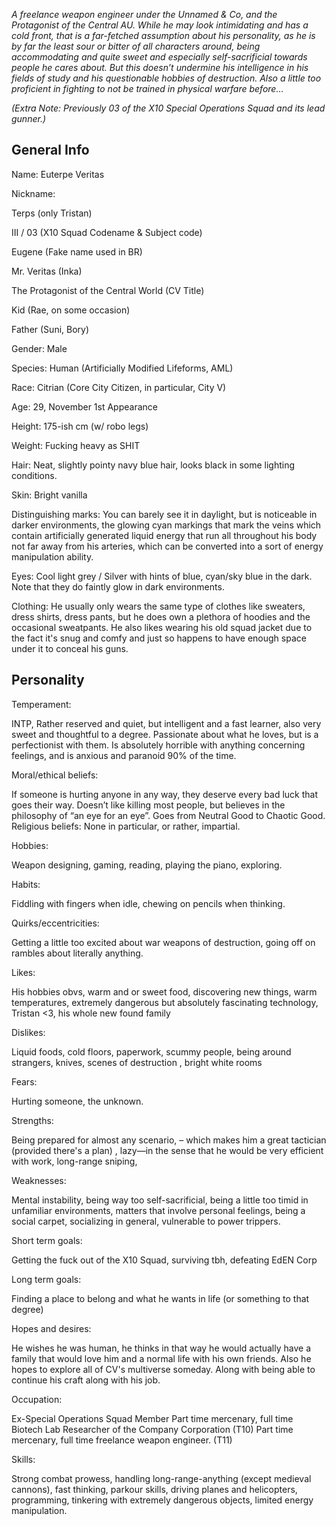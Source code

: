 *A freelance weapon engineer under the Unnamed & Co, and the Protagonist of the Central AU. While he may look intimidating and has a cold front, that is a far-fetched assumption about his personality, as he is by far the least sour or bitter of all characters around, being accommodating and quite sweet and especially self-sacrificial towards people he cares about. But this doesn’t undermine his intelligence in his fields of study and his questionable hobbies of destruction. Also a little too proficient in fighting to not be trained in physical warfare before…*

*(Extra Note: Previously 03 of the X10 Special Operations Squad and its lead gunner.)*


## General Info

Name:  Euterpe Veritas

Nickname: 

Terps (only Tristan)

  III / 03 (X10 Squad Codename & Subject code)

Eugene (Fake name used in BR)

Mr. Veritas (Inka)

The Protagonist of the Central World (CV Title)

Kid (Rae, on some occasion)

Father (Suni, Bory)

Gender: Male

Species: Human (Artificially Modified Lifeforms, AML)

Race: Citrian (Core City Citizen, in particular, City V) 

Age: 29, November 1st
Appearance

Height: 175-ish cm (w/ robo legs)

Weight: Fucking heavy as SHIT

Hair: Neat, slightly pointy navy blue hair, looks black in some lighting conditions. 

Skin: Bright vanilla

Distinguishing marks: You can barely see it in daylight, but is noticeable in darker environments, the glowing cyan markings that mark the veins which contain artificially generated liquid energy that run all throughout his body not far away from his arteries, which can be converted into a sort of energy manipulation ability.

Eyes: Cool light grey / Silver with hints of blue, cyan/sky blue in the dark. Note that they do faintly glow in dark environments.

Clothing: He usually only wears the same type of clothes like sweaters, dress shirts, dress pants, but he does own a plethora of hoodies and the occasional sweatpants. He also likes wearing his old squad jacket due to the fact it's snug and comfy and just so happens to have enough space under it to conceal his guns.

## Personality

Temperament: 

INTP, Rather reserved and quiet, but intelligent and a fast learner, also very sweet and thoughtful to a degree. Passionate about what he loves, but is a perfectionist with them. Is absolutely horrible with anything concerning feelings, and is anxious and paranoid 90% of the time.

Moral/ethical beliefs: 

If someone is hurting anyone in any way, they deserve every bad luck that goes their way. Doesn’t like killing most people, but believes in the philosophy of “an eye for an eye”. Goes from Neutral Good to Chaotic Good.
Religious beliefs: None in particular, or rather, impartial.

Hobbies: 

Weapon designing, gaming, reading, playing the piano, exploring.

Habits: 

Fiddling with fingers when idle, chewing on pencils when thinking.

Quirks/eccentricities:

 Getting a little too excited about war weapons of destruction, going off on rambles about literally anything.

Likes: 

His hobbies obvs, warm and or sweet food, discovering new things, warm temperatures, extremely dangerous but absolutely fascinating technology, Tristan <3,  his whole new found family

Dislikes: 

Liquid foods, cold floors, paperwork, scummy people, being around strangers, knives, scenes of destruction , bright white rooms

Fears:

 Hurting someone, the unknown.

Strengths: 

Being prepared for almost any scenario, – which makes him a great tactician (provided there's a plan) , lazy—in the sense that he would be very efficient with work, long-range sniping, 

Weaknesses: 

Mental instability, being way too self-sacrificial, being a little too timid in unfamiliar environments, matters that involve personal feelings, being a social carpet, socializing in general, vulnerable to power trippers.

Short term goals: 

Getting the fuck out of the X10 Squad, surviving tbh, defeating EdEN Corp

Long term goals:

Finding a place to belong and what he wants in life (or something to that degree)

Hopes and desires: 

He wishes he was human, he thinks in that way he would actually have a family that would love him and a normal life with his own friends.
Also he hopes to explore all of CV's multiverse someday. Along with being able to continue his craft along with his job.

Occupation: 

Ex-Special Operations Squad Member 
Part time mercenary, full time Biotech Lab Researcher of the Company Corporation (T10)
Part time mercenary, full time freelance weapon engineer. (T11)

Skills: 

Strong combat prowess, handling long-range-anything (except medieval cannons), fast thinking, parkour skills, driving planes and helicopters, programming, tinkering with extremely dangerous objects, limited energy manipulation.
